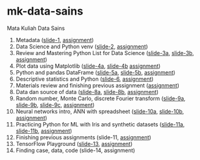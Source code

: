 # mk-data-sains
Mata Kuliah Data Sains

1. Metadata ([slide-1](https://osf.io/jn3yq), [assignment](../../issues/1))
2. Data Science and Python venv ([slide-2](https://osf.io/tzvsw), [assignment](../../issues/2))
3. Review and Mastering Python List for Data Science ([slide-3a](https://osf.io/pxcra), [slide-3b](https://osf.io/rxu7v), [assignment](../../issues/3))
4. Plot data using Matplotlib ([slide-4a](https://osf.io/zp2y7), [slide-4b](https://osf.io/saf8z) [assignment](../../issues/4))
5. Python and pandas DataFrame ([slide-5a](https://osf.io/kgw5f), [slide-5b](https://osf.io/6t48k), [assignment](../../issues/5))
6. Descriptive statistics and Python ([slide-6](https://osf.io/zqkv9), [assignment](../../issues/6))
7. Materials review and finishing previous assignment ([assignment](../../issues/7))
8. Data dan source of data ([slide-8a](https://osf.io/an2bs), [slide-8b](https://osf.io/3rb8k), [assignment](../../issues/8))
9. Random number, Monte Carlo, discrete Fourier transform ([slide-9a](https://zenodo.org/records/7106168), [slide-9b](https://osf.io/9ykqu), [slide-9c](https://osf.io/k6mr9), [assignment](../../issues/9))
10. Neural networks intro, ANN with spreadsheet ([slide-10a](https://osf.io/3ksmu), [slide-10b](https://osf.io/42tq9), [assignment](../../issues/10))
11. Practicing Python for ML with Iris and synthetic datasets ([slide-11a](https://osf.io/k8b7q), [slide-11b](https://osf.io/wqv3z), [assignment](../../issues/11))
12. Finishing previous assignments (slide-11, [assignment](../../issues/12))
13. TensorFlow Playground ([slide-13](https://osf.io/43baq), [assignment](../../issues/13))
14. Finding case, data, code (slide-14, assignment)
